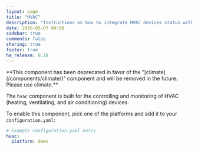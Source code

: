 ```yaml
---
layout: page
title: "HVAC"
description: "Instructions on how to integrate HVAC devices status with Home Assistant."
date: 2016-05-07 09:00
sidebar: true
comments: false
sharing: true
footer: true
ha_release: 0.19
---
```


<p class='note warning'>
**This component has been deprecated in favor of the "[climate](/components/climate/)" component and will be removed in the future. Please use climate.**
</p>

The `hvac` component is built for the controlling and monitoring of HVAC (heating, ventilating, and air conditioning) devices.
 
To enable this component, pick one of the platforms and add it to your `configuration.yaml`:

```yaml
# Example configuration.yaml entry
hvac:
  platform: demo
```

